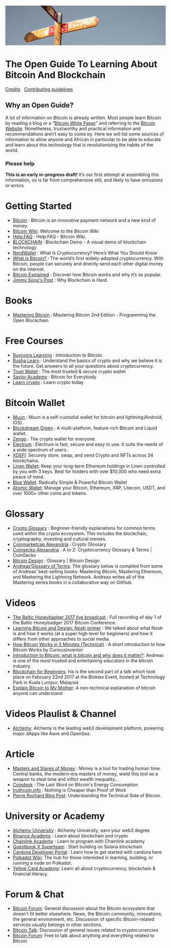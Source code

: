 ![An Open Guide](figures/signpost.jpg)

The Open Guide To Learning About Bitcoin And Blockchain
=======================================================

[Credits](AUTHORS.md) ∙ [Contributing guidelines](CONTRIBUTING.md)

Why an Open Guide?
------------------

A lot of information on Bitcoin is already written. Most people learn Bitcoin by reading a blog or a “[Bitcoin White Paper](https://bitcoin.org/bitcoin.pdf)” and referring to the [Bitcoin Website](https://bitcoin.org). Nonetheless, trustworthy and practical information and recommendations aren’t easy to come by. Here we will list some sources of information to allow anyone and African in particular to be able to educate and learn about this technology that is revolutionizing the habits of the world.

### Please help

**This is an early in-progress draft!** It’s our first attempt at assembling this information, so is far from comprehensive still, and likely to have omissions or errors.

Getting Started
===============

- [Bitcoin](http://bitcoin.org) : Bitcoin is an innovative payment network and a new kind of money.
- [Bitcoin Wiki](https://en.bitcoin.it/wiki/Main_Page): Welcome to the Bitcoin Wiki
- [Help:FAQ](https://en.bitcoin.it/wiki/Help:FAQ) : Help:FAQ - Bitcoin Wiki.
- [BLOCKCHAIN](https://blockchaindemo.io/) : Blockchain Demo - A visual demo of blockchain technology
- [NerdWallet](https://www.nerdwallet.com/article/investing/cryptocurrency-7-things-to-know) : What Is Cryptocurrency? Here’s What You Should Know
- [What is Bitcoin?](https://www.coinbase.com/learn/crypto-basics/what-is-bitcoin) : The world’s first widely-adopted cryptocurrency. With Bitcoin, people can securely and directly send each other digital money on the internet.
- [Bitcoin Explained](https://www.upfolio.com/ultimate-bitcoin-guide) : Discover how Bitcoin works and why it’s so popular.
- [Jimmy Song's Post](https://jimmysong.medium.com/why-blockchain-is-hard-60416ea4c5c) : Why Blockchain is Hard.

Books
===============

- [Mastering Bitcoin](https://github.com/bitcoinbook/bitcoinbook) : Mastering Bitcoin 2nd Edition - Programming the Open Blockchain

Free Courses
===============

- [Buycoins Learning](https://buycoins-learning.teachable.com/p/introduction-to-bitcoin) : Introduction to Bitcoin.
- [Busha Learn](https://learn.busha.co/) : Understand the basics of crypto and why we believe it is the future. Get answers to all your questions about cryptocurrency.
- [Trust Wallet](https://trustwallet.com/) : The most trusted & secure crypto wallet
- [Saylor Academy](https://learn.saylor.org/course/PRDV151) : Bitcoin for Everybody
- [Learn crypto](https://learncrypto.com/) : Learn crypto today

Bitcoin Wallet
===============

- [Muun](https://muun.com/) : Muun is a self-custodial wallet for bitcoin and lightning(Android, iOS).
- [Blockstream Green](https://blockstream.com/green/) : A multi-platform, feature-rich Bitcoin and Liquid wallet.
- [Zengo](https://zengo.com) : The crypto wallet for everyone.
- [Electrum](https://electrum.org/#home) : Electrum is fast, secure and easy to use. It suits the needs of a wide spectrum of users.
- [XDEFI](https://www.xdefi.io/): Securely store, swap, and send Crypto and NFTs across 34 blockchains.
- [Linen Wallet](https://linen.app/): Keep your long-term Ethereum holdings in Linen controlled by you with 3 keys. Best for holders with over $10,000 who need extra peace of mind.
- [Blue Wallet](https://bluewallet.io/): Radically Simple & Powerful Bitcoin Wallet
- [Atomic Wallet](https://atomicwallet.io/):  Manage your Bitcoin, Ethereum, XRP, Litecoin, USDT, and over 1000+ other coins and tokens.

Glossary
===============

- [Crypto Glossary](https://cryptocurrencyalerting.com/glossary.html) : Beginner-friendly explanations for common terms used within the crypto ecosystem. This includes the blockchain, cryptography, investing and cultural memes.
- [Coinmarketcap Alexandria](https://coinmarketcap.com/alexandria/glossary) : Crypto Glossary
- [Coingecko Alexandria](https://www.coingecko.com/en/glossary) : A to Z: Cryptocurrency Glossary & Terms | CoinGecko
- [Bitcoin Design](https://bitcoin.design/guide/glossary/) : Glossary | Bitcoin Design
- [Andreas’Glossary of Terms](https://aantonop.com/glossary/): The glossary below is compiled from some of Andreas’ best-selling books: Mastering Bitcoin, Mastering Ethereum, and Mastering the Lightning Network. Andreas writes all of the Mastering series books in a collaborative way on GitHub.

Videos
===============

- [The Baltic Honeybadger 2017 live broadcast](https://www.youtube.com/watch?v=DHc81OL_hk4&list=PL3B4UprvrK0P30hJE8ZUiOHJmYypxNriP) : Full recording of day 1 of the Baltic Honeybadger 2017 Bitcoin Conference.
- [Learning Bitcoin and Design: Nostr primer](https://youtu.be/EQCGFnhEdl4?list=PLpV0KfVOMojZiB7ZRExyU8ETFDmjq8BNw) : We talked about what Nostr is and how it works (at a super high level for beginners) and how it differs from other approaches to social media.
- [How Bitcoin Works in 5 Minutes (Technical)](https://www.youtube.com/watch?v=l9jOJk30eQs) : A short introduction to how Bitcoin Works by CuriousInventor
- [Introduction to Bitcoin: what is bitcoin and why does it matter?](https://youtu.be/l1si5ZWLgy0): Andreas is one of the most trusted and entertaining educators in the bitcoin industry.
- [Blockchain for Beginners](https://www.youtube.com/watch?v=i9nUMvpT2rM): his is the second part of a talk which took place on February 22nd 2017 at the Bloktex Event, hosted at Technology Park in Kuala Lumpur, Malaysia
- [Explain Bitcoin to My Mother](https://www.youtube.com/watch?v=1wDwb36GNxw): A non-technical explanation of bitcoin anyone can understand

Videos Plaulist & Channel
===============
- [ Alchemy](https://www.youtube.com/@alchemyplatform): Alchemy is the leading web3 development platform, powering major dApps like Aave and OpenSea.

Article
===============

- [Masters and Slaves of Money](https://breedlove22.medium.com/masters-and-slaves-of-money-255ecc93404f) : Money is a tool for trading human time. Central banks, the modern-era masters of money, wield this tool as a weapon to steal time and inflict wealth inequality...
- [Coindesk](https://www.coindesk.com/business/2020/05/19/the-last-word-on-bitcoins-energy-consumption/) : The Last Word on Bitcoin's Energy Consumption
- [truthcoin.info](www.truthcoin.info/blog/pow-cheapest/) : Nothing is Cheaper than Proof of Work
- [Pierre Rochard Blog Post](https://pierre-rochard.medium.com/understanding-the-technical-side-of-bitcoin-2c212dd65c09): Understanding the Technical Side of Bitcoin.

University or Academy
===============

- [Alchemy University](https://university.alchemy.com/) : Alchemy University, earn your web3 degree
- [Binance Academy](https://academy.binance.com/en) : Learn about blockchain and crypto
- [Chainlink Academy](https://www.chainlink.education/) : Learn to program with Chainlink academy
- [Questbook X Superteam](https://www.startonsolana.com/) : Start building on Solana blockchain
- [Cardona Developer Portal](https://developers.cardano.org/) : Learn how to get started with cardona here
- [Polkadot Wiki](https://wiki.polkadot.network/): The hub for those interested in learning, building, or running a node on Polkadot.
- [Yellow Card Academy](https://academy.yellowcard.io/): Learn all about cryptocurrency, blockchain & financial literacy.

Forum & Chat
===============

- [Bitcoin Forum](https://bitcointalk.org/):  General discussion about the Bitcoin ecosystem that doesn't fit better elsewhere. News, the Bitcoin community, innovations, the general environment, etc. Discussion of specific Bitcoin-related services usually belongs in other sections.
- [Bitcoin Talk](https://bitcointalk.com/): Discussion of general issues related to cryptocurrencies
- [Bitcoin Forum](https://bitcoinforum.com/): Free to talk about anything and everything related to Bitcoin
